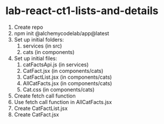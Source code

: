 # lab-react-ct1-lists-and-details

1. Create repo
1. npm init @alchemycodelab/app@latest
1. Set up initial folders:
    1. services (in src)
    1. cats (in components)
1. Set up initial files:
    1. catFactsApi.js (in services)
    1. CatFact.jsx (in components/cats)
    1. CatFactList.jsx (in components/cats)
    1. AllCatFacts.jsx (in components/cats)
    1. Cat.css (in components/cats)
1. Create fetch call function
1. Use fetch call function in AllCatFacts.jsx
1. Create CatFactList.jsx
1. Create CatFact.jsx